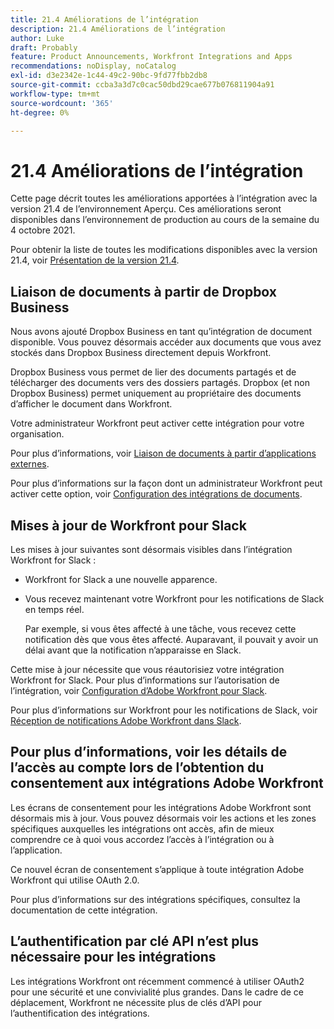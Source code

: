 ```yaml
---
title: 21.4 Améliorations de l’intégration
description: 21.4 Améliorations de l’intégration
author: Luke
draft: Probably
feature: Product Announcements, Workfront Integrations and Apps
recommendations: noDisplay, noCatalog
exl-id: d3e2342e-1c44-49c2-90bc-9fd77fbb2db8
source-git-commit: ccba3a3d7c0cac50dbd29cae677b076811904a91
workflow-type: tm+mt
source-wordcount: '365'
ht-degree: 0%

---
```


# 21.4 Améliorations de l’intégration

Cette page décrit toutes les améliorations apportées à l’intégration avec la version 21.4 de l’environnement Aperçu. Ces améliorations seront disponibles dans l’environnement de production au cours de la semaine du 4 octobre 2021.

Pour obtenir la liste de toutes les modifications disponibles avec la version 21.4, voir [Présentation de la version 21.4](../../../product-announcements/product-releases/21.4-release-activity/21.4-release-overview.md).

## Liaison de documents à partir de Dropbox Business

Nous avons ajouté Dropbox Business en tant qu’intégration de document disponible. Vous pouvez désormais accéder aux documents que vous avez stockés dans Dropbox Business directement depuis Workfront.

Dropbox Business vous permet de lier des documents partagés et de télécharger des documents vers des dossiers partagés. Dropbox (et non Dropbox Business) permet uniquement au propriétaire des documents d’afficher le document dans Workfront.

Votre administrateur Workfront peut activer cette intégration pour votre organisation.

Pour plus d’informations, voir [Liaison de documents à partir d’applications externes](../../../documents/adding-documents-to-workfront/link-documents-from-external-apps.md).

Pour plus d’informations sur la façon dont un administrateur Workfront peut activer cette option, voir [Configuration des intégrations de documents](../../../administration-and-setup/configure-integrations/configure-document-integrations.md).

## Mises à jour de Workfront pour Slack

Les mises à jour suivantes sont désormais visibles dans l’intégration Workfront for Slack :

* Workfront for Slack a une nouvelle apparence.
* Vous recevez maintenant votre Workfront pour les notifications de Slack en temps réel.

  Par exemple, si vous êtes affecté à une tâche, vous recevez cette notification dès que vous êtes affecté. Auparavant, il pouvait y avoir un délai avant que la notification n’apparaisse en Slack.

Cette mise à jour nécessite que vous réautorisiez votre intégration Workfront for Slack. Pour plus d’informations sur l’autorisation de l’intégration, voir [Configuration d’Adobe Workfront pour Slack](../../../workfront-integrations-and-apps/using-workfront-with-slack/configure-workfront-for-slack.md).

Pour plus d’informations sur Workfront pour les notifications de Slack, voir [Réception de notifications Adobe Workfront dans Slack](../../../workfront-integrations-and-apps/using-workfront-with-slack/receive-workfront-notifications-in-slack.md).

## Pour plus d’informations, voir les détails de l’accès au compte lors de l’obtention du consentement aux intégrations Adobe Workfront

Les écrans de consentement pour les intégrations Adobe Workfront sont désormais mis à jour. Vous pouvez désormais voir les actions et les zones spécifiques auxquelles les intégrations ont accès, afin de mieux comprendre ce à quoi vous accordez l’accès à l’intégration ou à l’application.

Ce nouvel écran de consentement s’applique à toute intégration Adobe Workfront qui utilise OAuth 2.0.

Pour plus d’informations sur des intégrations spécifiques, consultez la documentation de cette intégration.

## L’authentification par clé API n’est plus nécessaire pour les intégrations

Les intégrations Workfront ont récemment commencé à utiliser OAuth2 pour une sécurité et une convivialité plus grandes. Dans le cadre de ce déplacement, Workfront ne nécessite plus de clés d’API pour l’authentification des intégrations.
